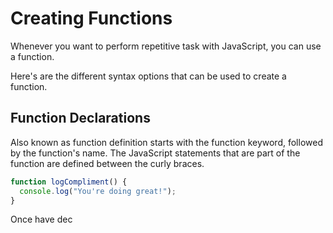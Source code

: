 # Creating Functions

Whenever you want to perform repetitive task with JavaScript, you can use a function.

Here's are the different syntax options that can be used to create a function.

## Function Declarations

Also known as function definition starts with the function keyword, followed by the function's name. The JavaScript statements that are part of the function are defined between the curly braces.

``` JavaScript
function logCompliment() {
  console.log("You're doing great!");
}
```

Once have dec